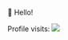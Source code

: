 👋 Hello!

Profile visits:
<img src="https://profile-counter.glitch.me/JulianSlefarski/count.svg?" />
